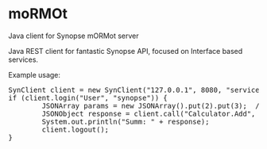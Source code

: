# moRMOt
Java client for Synopse mORMot server

Java REST client for fantastic Synopse API, focused on Interface based services.


Example usage:
<pre>
SynClient client = new SynClient("127.0.0.1", 8080, "service", false);
if (client.login("User", "synopse")) {
        JSONArray params = new JSONArray().put(2).put(3);  // Add(2, 3)
        JSONObject response = client.call("Calculator.Add", params);
        System.out.println("Summ: " + response);
        client.logout();
}
</pre>
